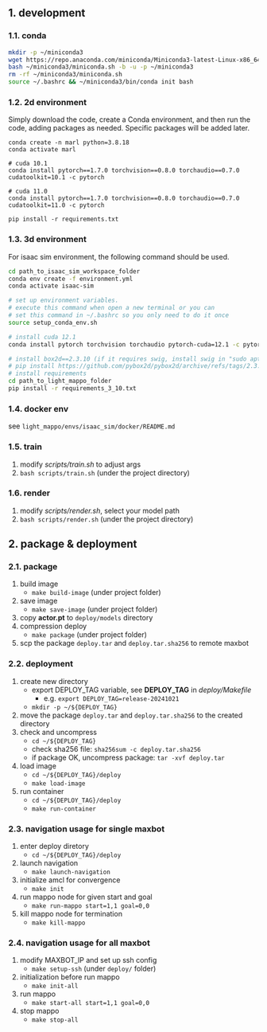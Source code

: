 ## 1. development

### 1.1. conda

```sh
mkdir -p ~/miniconda3
wget https://repo.anaconda.com/miniconda/Miniconda3-latest-Linux-x86_64.sh -O ~/miniconda3/miniconda.sh
bash ~/miniconda3/miniconda.sh -b -u -p ~/miniconda3
rm -rf ~/miniconda3/miniconda.sh
source ~/.bashrc && ~/miniconda3/bin/conda init bash
```

### 1.2. 2d environment

Simply download the code, create a Conda environment, and then run the code, adding packages as needed. Specific packages will be added later.

```
conda create -n marl python=3.8.18
conda activate marl
 
# cuda 10.1
conda install pytorch==1.7.0 torchvision==0.8.0 torchaudio==0.7.0 cudatoolkit=10.1 -c pytorch
 
# cuda 11.0
conda install pytorch==1.7.0 torchvision==0.8.0 torchaudio==0.7.0 cudatoolkit=11.0 -c pytorch
 
pip install -r requirements.txt
```
### 1.3. 3d environment

For isaac sim environment, the following command should be used.

```sh
cd path_to_isaac_sim_workspace_folder
conda env create -f environment.yml
conda activate isaac-sim

# set up environment variables.
# execute this command when open a new terminal or you can 
# set this command in ~/.bashrc so you only need to do it once
source setup_conda_env.sh

# install cuda 12.1
conda install pytorch torchvision torchaudio pytorch-cuda=12.1 -c pytorch -c nvidia

# install box2d==2.3.10 (if it requires swig, install swig in "sudo apt install swig")
# pip install https://github.com/pybox2d/pybox2d/archive/refs/tags/2.3.10.tar.gz
# install requirements
cd path_to_light_mappo_folder
pip install -r requirements_3_10.txt
```

### 1.4. docker env

see `light_mappo/envs/isaac_sim/docker/README.md`

### 1.5. train

1. modify *scripts/train.sh* to adjust args
2. `bash scripts/train.sh` (under the project directory)

### 1.6. render

1. modify *scripts/render.sh*, select your model path
2. `bash scripts/render.sh` (under the project directory)

## 2. package & deployment

### 2.1. package

1. build image
    - `make build-image` (under project folder)
2. save image
    - `make save-image` (under project folder)
3. copy **actor.pt** to `deploy/models` directory
4. compression deploy
    - `make package` (under project folder)
5. scp the package `deploy.tar` and `deploy.tar.sha256` to remote maxbot

### 2.2. deployment

1. create new directory
    - export DEPLOY_TAG variable, see **DEPLOY_TAG** in *deploy/Makefile*
        - e.g. `export DEPLOY_TAG=release-20241021`
    - `mkdir -p ~/${DEPLOY_TAG}`
2. move the package `deploy.tar` and `deploy.tar.sha256` to the created directory
3. check and uncompress
    - `cd ~/${DEPLOY_TAG}`
    - check sha256 file: `sha256sum -c deploy.tar.sha256`
    - if package OK, uncompress package: `tar -xvf deploy.tar`
4. load image
    - `cd ~/${DEPLOY_TAG}/deploy`
    - `make load-image`
5. run container
    - `cd ~/${DEPLOY_TAG}/deploy`
    - `make run-container`

### 2.3. navigation usage for single maxbot

1. enter deploy diretory
    - `cd ~/${DEPLOY_TAG}/deploy`
2. launch navigation
    - `make launch-navigation`
3. initialize amcl for convergence
    - `make init`
4. run mappo node for given start and goal
    - `make run-mappo start=1,1 goal=0,0`
5. kill mappo node for termination
    - `make kill-mappo`

### 2.4. navigation usage for all maxbot

1. modify MAXBOT_IP and set up ssh config 
    - `make setup-ssh` (under `deploy/` folder)
2. initialization before run mappo
    - `make init-all`
3. run mappo
    - `make start-all start=1,1 goal=0,0`
4. stop mappo
    - `make stop-all`
